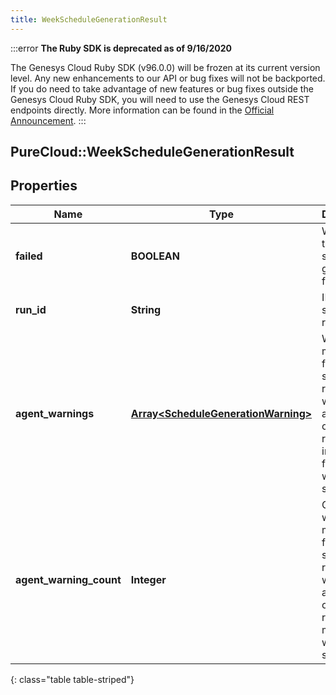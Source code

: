 ```yaml
---
title: WeekScheduleGenerationResult
---
```


:::error
**The Ruby SDK is deprecated as of 9/16/2020**

The Genesys Cloud Ruby SDK (v96.0.0) will be frozen at its current version level. Any new enhancements to our API or bug fixes will not be backported. If you do need to take advantage of new features or bug fixes outside the Genesys Cloud Ruby SDK, you will need to use the Genesys Cloud REST endpoints directly. More information can be found in the [Official Announcement](https://developer.mypurecloud.com/forum/t/announcement-genesys-cloud-ruby-sdk-end-of-life/8850).
:::


## PureCloud::WeekScheduleGenerationResult

## Properties

|Name | Type | Description | Notes|
|------------ | ------------- | ------------- | -------------|
| **failed** | **BOOLEAN** | Whether the schedule generation failed | [optional] |
| **run_id** | **String** | ID of the schedule run | [optional] |
| **agent_warnings** | [**Array&lt;ScheduleGenerationWarning&gt;**](ScheduleGenerationWarning.html) | Warning messages from the schedule run. This will be available only when requesting information for a single week schedule | [optional] |
| **agent_warning_count** | **Integer** | Count of warning messages from the schedule run. This will be available only when requesting multiple week schedules | [optional] |
{: class="table table-striped"}


